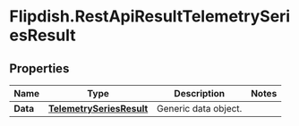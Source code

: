 # Flipdish.RestApiResultTelemetrySeriesResult

## Properties
Name | Type | Description | Notes
------------ | ------------- | ------------- | -------------
**Data** | [**TelemetrySeriesResult**](TelemetrySeriesResult.md) | Generic data object. | 


